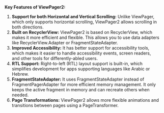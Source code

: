 <b>Key Features of ViewPager2:</b>
1. <b>Support for both Horizontal and Vertical Scrolling:</b> Unlike ViewPager, which only supports horizontal scrolling, ViewPager2 allows scrolling in both directions.
2. <b>Built on RecyclerView:</b> ViewPager2 is based on RecyclerView, which makes it more efficient and flexible. This allows you to use data adapters like RecyclerView.Adapter or FragmentStateAdapter.
3. <b>Improved Accessibility:</b> It has better support for accessibility tools, which makes it easier to handle accessibility events, screen readers, and other tools for differently-abled users.
4. <b>RTL Support:</b> Right-to-left (RTL) layout support is built-in, which simplifies development for apps supporting languages like Arabic or Hebrew.
5. <b>FragmentStateAdapter:</b> It uses FragmentStateAdapter instead of FragmentPagerAdapter for more efficient memory management. It only keeps the active fragment in memory and can recreate others when needed.
6. <b>Page Transformations:</b> ViewPager2 allows more flexible animations and transitions between pages using a PageTransformer.
